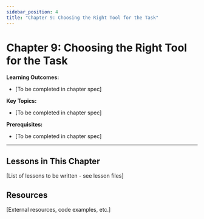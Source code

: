```yaml
---
sidebar_position: 4
title: "Chapter 9: Choosing the Right Tool for the Task"
---
```


# Chapter 9: Choosing the Right Tool for the Task

**Learning Outcomes:**
- [To be completed in chapter spec]

**Key Topics:**
- [To be completed in chapter spec]

**Prerequisites:**
- [To be completed in chapter spec]

---

## Lessons in This Chapter

[List of lessons to be written - see lesson files]

## Resources

[External resources, code examples, etc.]
